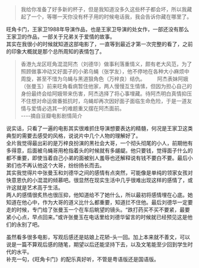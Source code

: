 >我给你准备了好多新的杯子，但是我知道没多久这些杯子都会坏，所以我藏起了一个，等哪一天你没有杯子用的时候电话我，我会告诉你藏在哪里了。  

旺角卡门，王家卫1988年导演作品，也是王家卫导演的处女作，一部还没有那么王家卫的作品，一部关于兄弟关于爱情的故事。  
其实在我很小的时候就知道这部电影了，一直等到最近才第一次完整的看了，之前的印象大概就是那个总所周知的表情包了。  
>香港九龙区旺角混混阿杰（刘德华）做事利落重情义，颇有老大风范，为了照顾做事冲动又好面子的小弟乌蝇（张学友），他不停地在各种大小麻烦中周旋，甚至不惜为乌蝇与黑道狠角色（万梓良）结仇。
　　阿杰表妹阿娥（张曼玉）前来旺角看病暂住他家，两人慢慢互生情愫，但因为担心自己的身份最终会给阿娥带来伤害，阿杰选择了将心事埋藏。待阿杰明白真情抑压不住想对命运做番抵抗时，乌蝇却再次因好面子面临生命危险，于是一道友情与爱情必选其一的难题重又摆在阿杰面前。  
----摘自豆瓣电影剧情简介
  
说实话，只看了一遍的电影其实很难抓住导演想要表达的精髓，何况是王家卫这类典型的需要去感受的风格，说说片中几个人物的理解好了。  
全片我觉得最出彩的是万梓良扮演的黑社会大哥，一个彻头彻尾的小人，前期他有多得意，后面被乌蝇哥用枪指着头的时候就有多龌龊。他只要钱，觉得面子什么的都不重要，即使当着自己小弟的面被别人羞辱也还解释说有钱不要白不要。最后小弟们也不再认他这个大哥，纷纷扬长而去。  
其实我觉得片中张曼玉和刘德华之间的感情有点突然，可能像是单纯的领家女孩对快意恩仇的小混混的倾慕吧。很显然在现实生活中几乎很难出现这样的感情了，或许这就是艺术高于生活。  
两人的感情很炙热也很压抑，他知道给不了她什么，所以最初将感情埋在心底。她知道在他心中，作为大哥的道义比什么都重要，知道拦不住他。最后刘德华一定要走的时候，专门给了张曼玉一个在车后眺望的镜头。“跌打药买不买不要紧，最要紧小心点，早点回来。”或许张曼玉在电话里给刘德华留言的时候就已经预见这是他们的永别了吧。  

虽然看多很多电影，写观后感还是姑娘上花轿-头一回。加上本来就不善文，可以说是一篇不算观后感的随笔，期望以后还能坚持下去，以及文笔能至少回到学生时代的水平。  
补充一句，《旺角卡门》的配乐真好听，不管是粤语版还是国语版。
